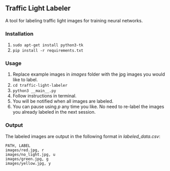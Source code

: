 ## Traffic Light Labeler
A tool for labeling traffic light images for training neural networks.


### Installation
1. `sudo apt-get install python3-tk`
2. `pip install -r requirements.txt `


### Usage
1. Replace example images in _images_ folder with the jpg images you would like to label.
2. `cd traffic-light-labeler`
3. `python3 __main__.py`
4. Follow instructions in terminal.
5. You will be notified when all images are labeled.
6. You can pause using _p_ any time you like. No need to re-label the images you already labeled in the next session.


### Output
The labeled images are output in the following format in _labeled_data.csv_:
```
PATH, LABEL
images/red.jpg, r
images/no_light.jpg, u
images/green.jpg, g
images/yellow.jpg, y
```

